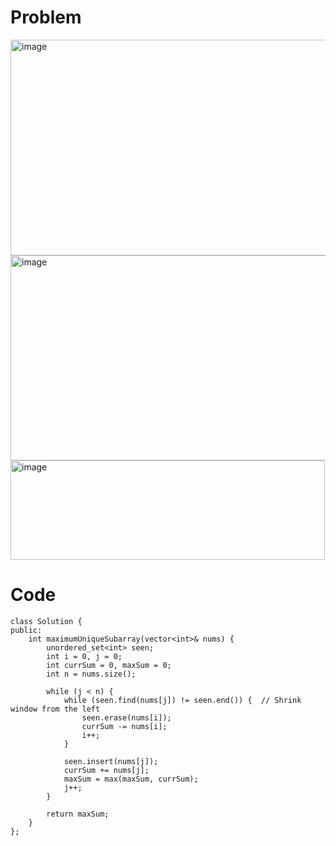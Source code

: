 # Problem
<img width="927" height="345" alt="image" src="https://github.com/user-attachments/assets/26ee075f-a830-48f5-9a2c-e325b5d15910" />

<img width="832" height="328" alt="image" src="https://github.com/user-attachments/assets/3404354e-4798-433e-ab64-486ac647bbcc" />

<img width="503" height="159" alt="image" src="https://github.com/user-attachments/assets/4d661e6d-8324-4187-af4a-809bea026af7" />


# Code
```
class Solution {
public:
    int maximumUniqueSubarray(vector<int>& nums) {
        unordered_set<int> seen;
        int i = 0, j = 0;
        int currSum = 0, maxSum = 0;
        int n = nums.size();

        while (j < n) {
            while (seen.find(nums[j]) != seen.end()) {  // Shrink window from the left
                seen.erase(nums[i]);
                currSum -= nums[i];
                i++;
            }

            seen.insert(nums[j]);
            currSum += nums[j];
            maxSum = max(maxSum, currSum);
            j++;
        }

        return maxSum;
    }
};

```
